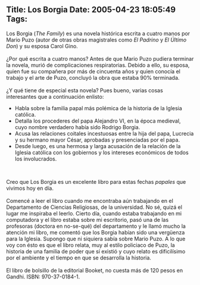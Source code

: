 Title: Los Borgia
Date: 2005-04-23 18:05:49
Tags: 
---
<p>Los Borgia (<em>The Family</em>) es una novela histórica escrita a cuatro manos por Mario Puzo (autor de otras obras magistrales como <em>El Padrino</em> y <em>El Último Don</em>) y su esposa Carol Gino.<br/><br/>
¿Por qué escrita a cuatro manos? Antes de que Mario Puzo pudiera
terminar la novela, murió de complicaciones respiratorias. Debido a
ello, su esposa, quien fue su compañera por más de cincuenta años y
quien conocía el trabajo y el arte de Puzo, concluyó la obra que estaba
90% terminada.<br/><br/>
¿Y qué tiene de especial esta novela? Pues bueno, varias cosas interesantes que a continuación enlisto:<br/></p>
<ul>
<li>Habla sobre la familia papal más polémica de la historia de la Iglesia católica.</li>
<li>Detalla los procederes del papa Alejandro VI, en la época medieval, cuyo nombre verdadero había sido Rodrigo Borgia.</li>
<li>Acusa las relaciones coitales incestuosas entre la hija del papa,
Lucrecia y su hermano mayor César, aprobadas y presenciadas por el papa.</li>
<li>Desde luego, es una hermosa y larga acusación de la relación de
la Iglesia católica con los gobiernos y los intereses económicos de
todos los involucrados.</li>
</ul>
<br/><p>
Creo que Los Borgia es un excelente libro para estas fechas <em>papales</em> que vivimos hoy en día.<br/><br/>
Comencé a leer el libro cuando me encontraba aún trabajando en el
Departamento de Ciencias Religiosas, de la universidad. No sé, quizá el
lugar me inspiraba el leerlo. Cierto día, cuando estaba trabajando en
mi computadora y el libro estaba sobre mi escritorio, pasó una de las
profesoras (doctora en no-se-qué) del departamento y le llamó mucho la
atención mi libro, me comentó que los Borgia habían sido una vergüenza
para la Iglesia. Supongo que ni siquiera sabía sobre Mario Puzo. A lo
que voy con ésto es que el libro relata, muy al estilo policiaco de
Puzo, la historia de una familia de poder que sí existió y cuyo relato
es dificilísimo por el ambiente y el tiempo en que se desarrolla la
historia.<br/><br/>
El libro de bolsillo de la editorial Booket, no cuesta más de 120 pesos en Gandhi. ISBN: 970-37-0184-1.<br/><br/><br/></p>
